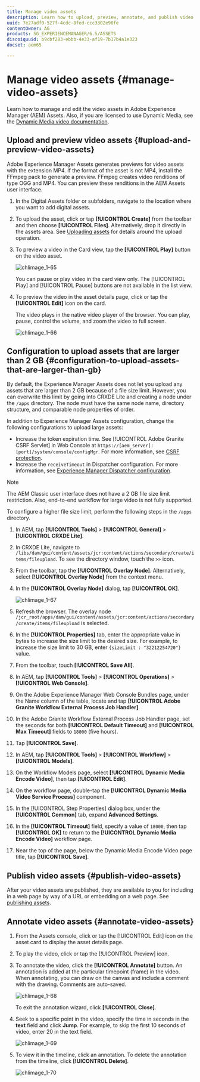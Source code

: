 ```yaml
---
title: Manage video assets
description: Learn how to upload, preview, annotate, and publish video assets.
uuid: 7e27adf0-527f-4cdc-8fed-ccc3302e90fe
contentOwner: AG
products: SG_EXPERIENCEMANAGER/6.5/ASSETS
discoiquuid: b9cbf283-ebbb-4e33-af19-7b17b4a1e323
docset: aem65

---
```


# Manage video assets {#manage-video-assets}

Learn how to manage and edit the video assets in Adobe Experience Manager (AEM) Assets. Also, if you are licensed to use Dynamic Media, see the [Dynamic Media video documentation](/help/assets/video.md).

## Upload and preview video assets {#upload-and-preview-video-assets}

Adobe Experience Manager Assets generates previews for video assets with the extension MP4. If the format of the asset is not MP4, install the FFmpeg pack to generate a preview. FFmpeg creates video renditions of type OGG and MP4. You can preview these renditions in the AEM Assets user interface.

1. In the Digital Assets folder or subfolders, navigate to the location where you want to add digital assets.
1. To upload the asset, click or tap **[!UICONTROL Create]** from the toolbar and then choose **[!UICONTROL Files]**. Alternatively, drop it directly in the assets area. See [Uploading assets](managing-assets-touch-ui.md#uploading-assets) for details around the upload operation.
1. To preview a video in the Card view, tap the **[!UICONTROL Play]** button on the video asset.

   ![chlimage_1-65](assets/chlimage_1-201.png)

   You can pause or play video in the card view only. The [!UICONTROL Play] and [!UICONTROL Pause] buttons are not available in the list view.

1. To preview the video in the asset details page, click or tap the **[!UICONTROL Edit]** icon on the card.

   The video plays in the native video player of the browser. You can play, pause, control the volume, and zoom the video to full screen.

   ![chlimage_1-66](assets/chlimage_1-202.png)

## Configuration to upload assets that are larger than 2 GB {#configuration-to-upload-assets-that-are-larger-than-gb}

By default, the Experience Manager Assets does not let you upload any assets that are larger than 2 GB because of a file size limit. However, you can overwrite this limit by going into CRXDE Lite and creating a node under the `/apps` directory. The node must have the same node name, directory structure, and comparable node properties of order.

 In addition to Experience Manager Assets configuration, change the following configurations to upload large assets:

* Increase the token expiration time. See [!UICONTROL Adobe Granite CSRF Servlet] in Web Console at `https://[aem_server]:[port]/system/console/configMgr`. For more information, see [CSRF protection](/help/sites-developing/csrf-protection.md).
* Increase the `receiveTimeout` in Dispatcher configuration. For more information, see [Experience Manager Dispatcher configuration](https://docs.adobe.com/content/help/en/experience-manager-dispatcher/using/configuring/dispatcher-configuration.html#renders-options).

>[!NOTE]
>
>The AEM Classic user interface does not have a 2 GB file size limit restriction. Also, end-to-end workflow for large video is not fully supported.

To configure a higher file size limit, perform the following steps in the `/apps` directory.

1. In AEM, tap **[!UICONTROL Tools]** &gt; **[!UICONTROL General]** &gt; **[!UICONTROL CRXDE Lite]**.
1. In CRXDE Lite, navigate to `/libs/dam/gui/content/assets/jcr:content/actions/secondary/create/items/fileupload`. To see the directory window, touch the `>>` icon.
1. From the toolbar, tap the **[!UICONTROL Overlay Node]**. Alternatively, select **[!UICONTROL Overlay Node]** from the context menu.
1. In the **[!UICONTROL Overlay Node]** dialog, tap **[!UICONTROL OK]**.

   ![chlimage_1-67](assets/chlimage_1-203.png)

1. Refresh the browser. The overlay node `/jcr_root/apps/dam/gui/content/assets/jcr:content/actions/secondary/create/items/fileupload` is selected.
1. In the **[!UICONTROL Properties]** tab, enter the appropriate value in bytes to increase the size limit to the desired size. For example, to increase the size limit to 30 GB, enter `{sizeLimit : "32212254720"}` value.

1. From the toolbar, touch **[!UICONTROL Save All]**.
1. In AEM, tap **[!UICONTROL Tools]** &gt; **[!UICONTROL Operations]** &gt; **[!UICONTROL Web Console]**.
1. On the Adobe Experience Manager Web Console Bundles page, under the Name column of the table, locate and tap **[!UICONTROL Adobe Granite Workflow External Process Job Handler]**.
1. In the Adobe Granite Workflow External Process Job Handler page, set the seconds for both **[!UICONTROL Default Timeout]** and **[!UICONTROL Max Timeout]** fields to `18000` (five hours).
1. Tap **[!UICONTROL Save]**.
1. In AEM, tap **[!UICONTROL Tools]** &gt; **[!UICONTROL Workflow]** &gt; **[!UICONTROL Models]**.
1. On the Workflow Models page, select **[!UICONTROL Dynamic Media Encode Video]**, then tap **[!UICONTROL Edit]**.
1. On the workflow page, double-tap the **[!UICONTROL Dynamic Media Video Service Process]** component.
1. In the [!UICONTROL Step Properties] dialog box, under the **[!UICONTROL Common]** tab, expand **Advanced Settings**.
1. In the **[!UICONTROL Timeout]** field, specify a value of `18000`, then tap **[!UICONTROL OK]** to return to the **[!UICONTROL Dynamic Media Encode Video]** workflow page.
1. Near the top of the page, below the Dynamic Media Encode Video page title, tap **[!UICONTROL Save]**.

## Publish video assets {#publish-video-assets}

After your video assets are published, they are available to you for including in a web page by way of a URL or embedding on a web page. See [publishing assets](/help/assets/publishing-dynamicmedia-assets.md).

## Annotate video assets {#annotate-video-assets}

1. From the Assets console, click or tap the [!UICONTROL Edit] icon on the asset card to display the asset details page.
1. To play the video, click or tap the [!UICONTROL Preview] icon.
1. To annotate the video, click the **[!UICONTROL Annotate]** button. An annotation is added at the particular timepoint (frame) in the video. When annotating, you can draw on the canvas and include a comment with the drawing. Comments are auto-saved.

   ![chlimage_1-68](assets/chlimage_1-204.png)

   To exit the annotation wizard, click **[!UICONTROL Close]**.

1. Seek to a specific point in the video, specify the time in seconds in the **text** field and click **Jump**. For example, to skip the first 10 seconds of video, enter 20 in the text field.

   ![chlimage_1-69](assets/chlimage_1-205.png)

1. To view it in the timeline, click an annotation. To delete the annotation from the timeline, click **[!UICONTROL Delete]**.

   ![chlimage_1-70](assets/chlimage_1-206.png)
